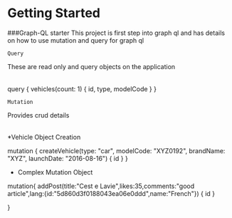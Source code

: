 # Getting Started

###Graph-QL starter
This project is first step into graph ql and has details on how to use mutation and query for graph ql

```Query```

These are read only and query objects on the application

######
query {
  vehicles(count: 1) 
  {
    id, 
    type, 
    modelCode
}
}


```Mutation```

Provides crud details

######

*Vehicle Object Creation

mutation {
  createVehicle(type: "car", modelCode: "XYZ0192", brandName: "XYZ", launchDate: "2016-08-16") 
  {
    id
  }
}
 * Complex Mutation Object
 
  mutation{
    addPost(title:"Cest e Lavie",likes:35,comments:"good article",lang:{id:"5d860d3f0188043ea06e0ddd",name:"French"}) {
      id
    }
    
  }
